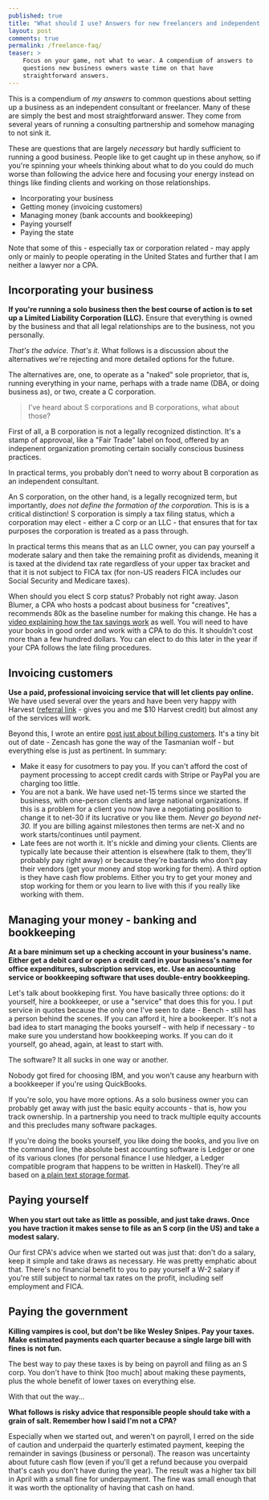 ```yaml
---
published: true
title: "What should I use? Answers for new freelancers and independent consultants"
layout: post
comments: true
permalink: /freelance-faq/
teaser: >
    Focus on your game, not what to wear. A compendium of answers to
    questions new business owners waste time on that have
    straightforward answers.
---
```


This is a compendium of *my answers* to common questions about setting
up a business as an independent consultant or freelancer. Many of these
are simply the best and most straightforward answer. They come from
several years of running a consulting partnership and somehow managing
to not sink it.

These are questions that are largely *necessary* but hardly sufficient
to running a good business. People like to get caught up in these
anyhow, so if you're spinning your wheels thinking about what to do you
could do much worse than following the advice here and focusing your
energy instead on things like finding clients and working on those
relationships.

- Incorporating your business
- Getting money (invoicing customers)
- Managing money (bank accounts and bookkeeping)
- Paying yourself
- Paying the state

Note that some of this - especially tax or corporation related - may
apply only or mainly to people operating in the United States and
further that I am neither a lawyer nor a CPA.

## Incorporating your business

**If you're running a solo business then the best course of action is to
set up a Limited Liability Corporation (LLC).** Ensure that everything
is owned by the business and that all legal relationships are to the
business, not you personally.

*That's the advice. That's it.* What follows is a discussion about the
alternatives we're rejecting and more detailed options for the future.

The alternatives are, one, to operate as a "naked" sole proprietor, that is,
running everything in your name, perhaps with a trade name (DBA, or
doing business as), or two, create a C corporation.

> I've heard about S corporations and B corporations, what about those?

First of all, a B corporation is not a legally recognized distinction.
It's a stamp of approvoal, like a "Fair Trade" label on food, offered by
an indepenent organization promoting certain socially conscious business
practices.

In practical terms, you probably don't need to worry about B
corporation as an independent consultant.

An S corporation, on the other hand, is a legally recognized term, but importantly,
*does not define the formation of the corporation*. This is is a critical
distinction! S corporation is simply a tax filing status, which a
corporation may elect - either a C corp or an LLC - that ensures that
for tax purposes the corporation is treated as a pass through.

In practical terms this means that as an LLC owner, you can pay yourself
a moderate salary and then take the remaining profit as dividends,
meaning it is taxed at the dividend tax rate regardless of your upper
tax bracket and that it is not subject to FICA tax (for non-US readers
FICA includes our Social Security and Medicare taxes).

When should you elect S corp status? Probably not right away. Jason
Blumer, a CPA who hosts a podcast about business for "creatives",
recommends 80k as the baseline number for making this change. He has a
[video explaining how the tax savings work](https://vimeo.com/59256380)
as well. You will need to have your books in good order and work with a
CPA to do this. It shouldn't cost more than a few hundred dollars. You
can elect to do this later in the year if your CPA follows the late
filing procedures.

## Invoicing customers

**Use a paid, professional invoicing service that will let clients pay
online.** We have used several over the years and have been very happy
with Harvest ([referral link](http://try.hrv.st/2-46886) - gives you and
me $10 Harvest credit) but almost any
of the services will work.

Beyond this, I wrote an entire [post just about billing
customers](/invoicing-for-web-developers/). It's a tiny bit out of date -
Zencash has gone the way of the Tasmanian wolf - but everything else
is just as pertinent. In summary:

- Make it easy for cusotmers to pay you. If you can't afford the cost of
  payment processing to accept credit cards with Stripe or PayPal you are
  charging too little.
- You are not a bank. We have used net-15 terms since
  we started the business, with one-person clients and large national
  organizations. If this is a problem for a client you now have a
  negotiating position to change it to net-30 if its lucrative or you
  like them. *Never go beyond net-30.* If you are billing against
  milestones then terms are net-X and no work starts/continues until
  payment.
- Late fees are not worth it. It's nickle and diming your clients.
  Clients are typically late because their attention is elsewhere (talk to
  them, they'll probably pay right away) or because they're bastards who
  don't pay their vendors (get your money and stop working for them).
  A third option is they have cash flow problems. Either you try to get
  your money and stop working for them or you learn to live with this if
  you really like working with them.

## Managing your money - banking and bookkeeping

**At a bare minimum set up a checking account in your business's name.
Either get a debit card or open a credit card in your business's name
for office expenditures, subscription services, etc. Use an accounting
service or bookkeeping software that uses double-entry bookkeeping.**

Let's talk about bookkeping first. You have basically three options: do
it yourself, hire a bookkeeper, or use a "service" that does this for
you. I put service in quotes because the only one I've seen to date -
Bench - still has a person behind the scenes. If you can afford it, hire
a bookeeper. It's not a bad idea to start managing the books yourself -
with help if necessary - to make sure you understand how bookkeeping
works. If you can do it yourself, go ahead, again, at least to start
with.

The software? It all sucks in one way or another.

Nobody got fired for choosing IBM, and you won't cause any hearburn with
a bookkeeper if you're using QuickBooks.

If you're solo, you have more options. As a
solo business owner you can probably get away with just the basic
equity accounts - that is, how you track ownership. In a partnership you
need to track multiple equity accounts and this precludes many software
packages.

If you're doing the books yourself, you like doing the books, and you
live on the command line, the absolute best accounting software is
Ledger or one of its various clones (for personal finance I use hledger,
a Ledger compatible program that happens to be written in Haskell).
They're all based on [a plain text storage
format](http://plaintextaccounting.org/).

## Paying yourself

**When you start out take as little as possible, and just take draws.
Once you have traction it makes sense to file as an S corp (in the US)
and take a modest salary.**

Our first CPA's advice when we started out was just that: don't do a
salary, keep it simple and take draws as necessary. He was pretty
emphatic about that. There's no financial benefit to you to pay yourself
a W-2 salary if you're still subject to normal tax rates on the profit,
including self employment and FICA.

## Paying the government

**Killing vampires is cool, but don't be like Wesley Snipes. Pay your
taxes. Make estimated payments each quarter because a single large bill
with fines is not fun.**

The best way to pay these taxes is by being on payroll and filing as an
S corp. You don't have to think [too much] about making these payments,
plus the whole benefit of lower taxes on everything else.

With that out the way...

**What follows is risky advice that responsible people should take with
a grain of salt. Remember how I said I'm not a CPA?**

Especially when we started out, and weren't on payroll, I erred on the
side of caution and underpaid the quarterly estimated payment, keeping the remainder in
savings (business or personal). The reason was uncertainty about future
cash flow (even if you'll get a refund because you overpaid that's
cash you don't have during the year). The result was a higher tax bill
in April with a small fine for underpayment. The fine was small enough
that it was worth the optionality of having that cash on hand.
